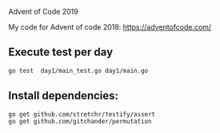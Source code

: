 Advent of Code 2019

My code for Advent of code 2018: https://adventofcode.com/

## Execute test per day

```Bash
go test  day1/main_test.go day1/main.go 
```

## Install dependencies:

```Bash
go get github.com/stretchr/testify/assert
go get github.com/gitchander/permutation
```